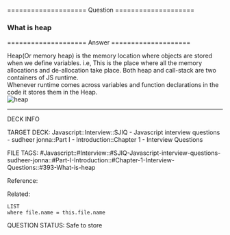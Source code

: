 ==================== Question ====================  

### What is heap  

==================== Answer ====================  

Heap(Or memory heap) is the memory location where objects are stored when we
define variables. i.e, This is the place where all the memory allocations and
de-allocation take place. Both heap and call-stack are two containers of JS
runtime.  
Whenever runtime comes across variables and function declarations in the code it
stores them in the Heap.  
![heap](../../../../images/heap.png)

---

DECK INFO

TARGET DECK: Javascript::Interview::SJIQ - Javascript interview questions -
sudheer jonna::Part I - Introduction::Chapter 1 - Interview Questions

FILE TAGS:
#Javascript::#Interview::#SJIQ-Javascript-interview-questions-sudheer-jonna::#Part-I-Introduction::#Chapter-1-Interview-Questions::#393-What-is-heap

Reference:

Related:

```dataview
LIST
where file.name = this.file.name
```

QUESTION STATUS: Safe to store

